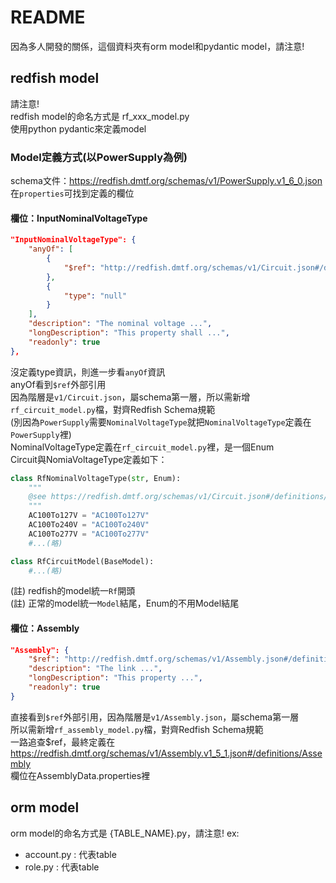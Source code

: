# README #

因為多人開發的關係，這個資料夾有orm model和pydantic model，請注意! 

## redfish model

請注意!  
redfish model的命名方式是 rf_xxx_model.py  
使用python pydantic來定義model  

### Model定義方式(以PowerSupply為例)
schema文件：https://redfish.dmtf.org/schemas/v1/PowerSupply.v1_6_0.json  
在`properties`可找到定義的欄位  

#### 欄位：InputNominalVoltageType
```json
"InputNominalVoltageType": {
    "anyOf": [
        {
            "$ref": "http://redfish.dmtf.org/schemas/v1/Circuit.json#/definitions/NominalVoltageType"
        },
        {
            "type": "null"
        }
    ],
    "description": "The nominal voltage ...",
    "longDescription": "This property shall ...",
    "readonly": true
},
```
沒定義type資訊，則進一步看`anyOf`資訊  
anyOf看到`$ref`外部引用  
因為階層是`v1/Circuit.json`，屬schema第一層，所以需新增`rf_circuit_model.py`檔，對齊Redfish Schema規範  
(別因為`PowerSupply`需要`NominalVoltageType`就把`NominalVoltageType`定義在`PowerSupply`裡)  
NominalVoltageType定義在`rf_circuit_model.py`裡，是一個Enum  
Circuit與NomiaVoltageType定義如下：  
```python
class RfNominalVoltageType(str, Enum):
    """
    @see https://redfish.dmtf.org/schemas/v1/Circuit.json#/definitions/NominalVoltageType
    """
    AC100To127V = "AC100To127V"
    AC100To240V = "AC100To240V"
    AC100To277V = "AC100To277V"
    #...(略)

class RfCircuitModel(BaseModel):
    #...(略)
```
(註) redfish的model統一`Rf`開頭  
(註) 正常的model統一`Model`結尾，Enum的不用Model結尾  


#### 欄位：Assembly
```json
"Assembly": {
    "$ref": "http://redfish.dmtf.org/schemas/v1/Assembly.json#/definitions/Assembly",
    "description": "The link ...",
    "longDescription": "This property ...",
    "readonly": true
}
```
直接看到`$ref`外部引用，因為階層是`v1/Assembly.json`，屬schema第一層  
所以需新增`rf_assembly_model.py`檔，對齊Redfish Schema規範  
一路追查$ref，最終定義在 https://redfish.dmtf.org/schemas/v1/Assembly.v1_5_1.json#/definitions/Assembly  
欄位在AssemblyData.properties裡  





## orm model

orm model的命名方式是 {TABLE_NAME}.py，請注意! 
ex:  
- account.py : 代表table <accounts>  
- role.py : 代表table <roles>  


